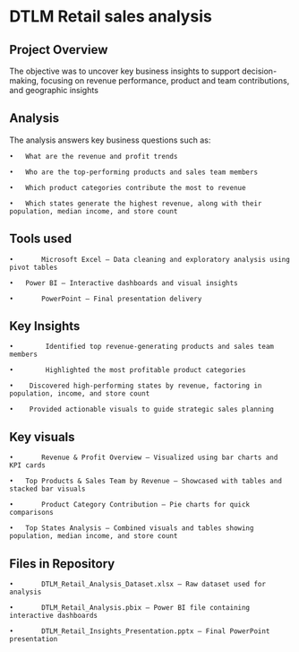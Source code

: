 # DTLM Retail sales analysis
## Project Overview
The objective was to uncover key business insights to support decision-making, focusing on revenue performance, product and team contributions, and geographic insights
## Analysis
The analysis answers key business questions such as:

	•	What are the revenue and profit trends
 
	•	Who are the top-performing products and sales team members

	•	Which product categories contribute the most to revenue
 
	•	Which states generate the highest revenue, along with their population, median income, and store count
 ## Tools used
 
 	•       Microsoft Excel – Data cleaning and exploratory analysis using pivot tables
  
	•	Power BI – Interactive dashboards and visual insights
 
	•     	PowerPoint – Final presentation delivery
 ## Key Insights
 
 	•        Identified top revenue-generating products and sales team members
  
	•        Highlighted the most profitable product categories
 
	•	 Discovered high-performing states by revenue, factoring in population, income, and store count
 
	•	 Provided actionable visuals to guide strategic sales planning
 ## Key visuals 
 
 	•       Revenue & Profit Overview – Visualized using bar charts and KPI cards
  
	•	Top Products & Sales Team by Revenue – Showcased with tables and stacked bar visuals
 
	•      	Product Category Contribution – Pie charts for quick comparisons
 
	•	Top States Analysis – Combined visuals and tables showing population, median income, and store count
 ## Files in Repository
 
 	•       DTLM_Retail_Analysis_Dataset.xlsx – Raw dataset used for analysis
  
	•       DTLM_Retail_Analysis.pbix – Power BI file containing interactive dashboards
 
	•       DTLM_Retail_Insights_Presentation.pptx – Final PowerPoint presentation



